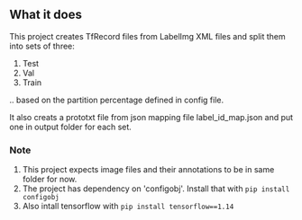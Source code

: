 ## What it does
This project creates TfRecord files from LabelImg XML files and split them into sets of three:
1. Test
2. Val
3. Train

.. based on the partition percentage defined in config file.

It also creats a prototxt file from json mapping file label_id_map.json and put one in output folder for each set.

### Note
1. This project expects image files and their annotations to be in same folder for now.
2. The project has dependency on 'configobj'. Install that with `pip install configobj`
3. Also intall tensorflow with `pip install tensorflow==1.14`
